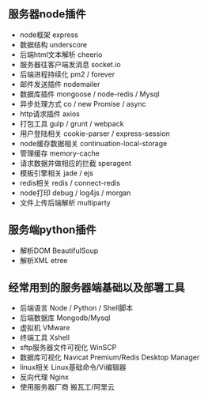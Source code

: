 ## 服务器node插件

- node框架 express
- 数据结构 underscore
- 后端html文本解析 cheerio
- 服务器往客户端发消息 socket.io
- 后端进程持续化 pm2 / forever
- 邮件发送插件 nodemailer
- 数据库插件 mongoose / node-redis / Mysql
- 异步处理方式 co / new Promise / async
- http请求插件 axios
- 打包工具 gulp / grunt / webpack
- 用户登陆相关 cookie-parser / express-session
- node缓存数据相关 continuation-local-storage
- 管理缓存 memory-cache
- 请求数据并做相应的拦截 speragent
- 模板引擎相关 jade / ejs
- redis相关 redis / connect-redis
- node打印 debug / log4js / morgan
- 文件上传后端解析 multiparty

## 服务端python插件

- 解析DOM BeautifulSoup
- 解析XML etree

## 经常用到的服务器端基础以及部署工具

- 后端语言 Node / Python / Shell脚本
- 后端数据库 Mongodb/Mysql
- 虚拟机 VMware
- 终端工具 Xshell
- sftp服务器文件可视化 WinSCP
- 数据库可视化 Navicat Premium/Redis Desktop Manager
- linux相关 Linux基础命令/Vi编辑器
- 反向代理 Nginx
- 使用服务器厂商 搬瓦工/阿里云